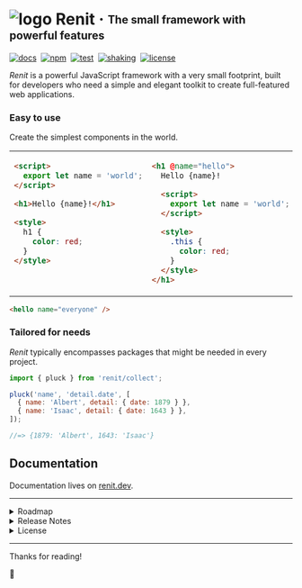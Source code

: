 # ![logo](http://kodla.org/renit/symbol-min.svg) Renit · <sub><sup>The small framework with powerful features</sup></sub>

[![docs](https://img.shields.io/badge/docs-renit.dev-blue?logo=hackthebox&color=006DF9&logoColor=00C3FF)][RENIT]
&nbsp;[![npm](https://img.shields.io/npm/v/renit.svg)][PACKAGE]
&nbsp;[![test](https://github.com/kodla-dev/renit/actions/workflows/test.yaml/badge.svg?branch=main)][TEST]
&nbsp;[![shaking](https://img.shields.io/badge/tree%20shakeable-blue?color=gray&logo=gumtree&logoColor=72ef36)][SIZE]
&nbsp;[![license](https://img.shields.io/npm/l/renit.svg?color=008C16)][LICENSE]

_Renit_ is a powerful JavaScript framework with a very small footprint, built for developers who need a simple and elegant toolkit to create full-featured web applications.

### Easy to use

Create the simplest components in the world.

<table border="0">
<tr></tr>
<tr>
<td valign="top" width="550">

```html
<script>
  export let name = 'world';
</script>

<h1>Hello {name}!</h1>

<style>
  h1 {
    color: red;
  }
</style>
```

</td>
<td valign="top" width="550">

```html
<h1 @name="hello">
  Hello {name}!

  <script>
    export let name = 'world';
  </script>

  <style>
    .this {
      color: red;
    }
  </style>
</h1>
```

</td>
</tr>
</table>

```html
<hello name="everyone" />
```

### Tailored for needs

_Renit_ typically encompasses packages that might be needed in every project.

```js
import { pluck } from 'renit/collect';

pluck('name', 'detail.date', [
  { name: 'Albert', detail: { date: 1879 } },
  { name: 'Isaac', detail: { date: 1643 } },
]);

//=> {1879: 'Albert', 1643: 'Isaac'}
```

## Documentation

Documentation lives on [renit.dev][RENIT].

---

<details>
<summary>Roadmap</summary>

You may view our [roadmap][ROADMAP] if you'd like to see what we're currently working on.

</details>

<details>
<summary>Release Notes</summary>

All notable changes to this project will be documented in the [changelog][CHANGELOG].

</details>

<details>
<summary>License</summary>

[MIT][LICENSE]

</details>

---

Thanks for reading!

🎉

[RENIT]: https://renit.dev
[TEST]: https://github.com/kodla-dev/renit/actions/workflows/test.yaml
[PACKAGE]: https://www.npmjs.com/package/renit
[SIZE]: https://bundlephobia.com/package/renit
[ROADMAP]: https://renit.dev/#!/intro/roadmap
[INSTALLATION]: https://renit.dev/installation/system-requirements
[CHANGELOG]: https://renit.dev/#!/intro/changelog
[CODE_OF_CONDUCT]: https://github.com/kodla-dev/renit/blob/main/.github/CODE_OF_CONDUCT.md
[DISCUSSIONS]: https://github.com/kodla-dev/renit/discussions
[CONTRIBUTING]: https://github.com/kodla-dev/renit/blob/main/.github/CONTRIBUTING.md
[LICENSE]: https://github.com/kodla-dev/renit/blob/main/LICENSE
